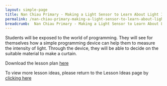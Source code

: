 ```yaml
---
layout: simple-page
title: Nan Chiau Primary - Making a Light Sensor to Learn About Light Intensity
permalink: /nan-chiau-primary-making-a-light-sensor-to-learn-about-light-intensity/
breadcrumb:  Nan Chiau Primary - Making a Light Sensor to Learn About Light Intensity
---
```


Students will be exposed to the world of programming. They will see for themselves how a simple programming device can help them to measure the intensity of light. Through the device, they will be able to decide on the suitable material to make a curtain.

Download the lesson plan [here](/files/lesson-plans/primary-schools/science/nan-chiau-primary-making-a-light-sensor-to-learn-about-light-intensity.pdf)

To view more lesson ideas, please return to the Lesson Ideas page by [clicking here](/in-schools/digital-maker/lesson-ideas-primary/)
